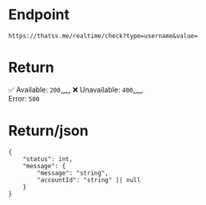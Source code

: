 # Endpoint
`https://thatss.me/realtime/check?type=username&value=`

# Return
✅ Available: `200`␣␣
❌ Unavailable: `400`␣␣  
Error: `500`

# Return/json
```
{
    "status": int,
    "message": {
        "message": "string",
        "accountId": "string" || null
    }
}
```